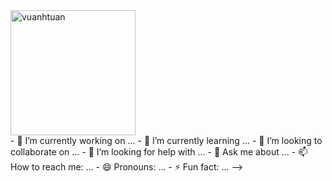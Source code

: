   <div>
    <img src="https://media3.giphy.com/media/0n8j4zs6xhA6HuxDmQ/giphy.gif?cid=6c09b952rbult4z0x7jiq9mk8q7ishc2vxh57albb11jilma&ep=v1_gifs_search&rid=giphy.gif&ct=g" height="200px" alt="vuanhtuan" />
  </div>
- 🔭 I’m currently working on ...
- 🌱 I’m currently learning ...
- 👯 I’m looking to collaborate on ...
- 🤔 I’m looking for help with ...
- 💬 Ask me about ...
- 📫 How to reach me: ...
- 😄 Pronouns: ...
- ⚡ Fun fact: ...
-->
